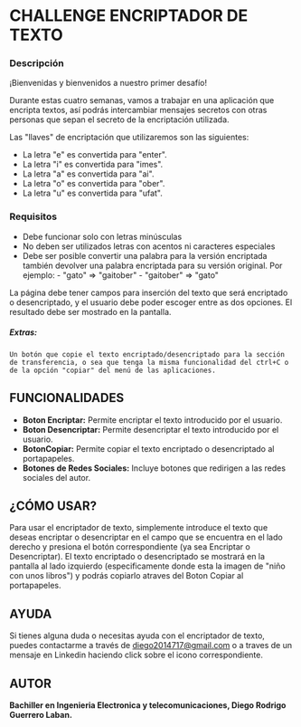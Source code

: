 # CHALLENGE ENCRIPTADOR DE TEXTO

### Descripción
¡Bienvenidas y bienvenidos a nuestro primer desafío!

Durante estas cuatro semanas, vamos a trabajar en una aplicación que encripta textos, así podrás intercambiar mensajes secretos con otras personas que sepan el secreto de la encriptación utilizada.

Las "llaves" de encriptación que utilizaremos son las siguientes:
- La letra "e" es convertida para "enter".
- La letra "i" es convertida para "imes".
- La letra "a" es convertida para "ai".
- La letra "o" es convertida para "ober".
- La letra "u" es convertida para "ufat".

### Requisitos
- Debe funcionar solo con letras minúsculas
- No deben ser utilizados letras con acentos ni caracteres especiales
- Debe ser posible convertir una palabra para la versión encriptada también devolver una palabra encriptada para su versión original.
	Por ejemplo:
		- "gato" => "gaitober"
		- "gaitober" => "gato"

La página debe tener campos para inserción del texto que será encriptado o desencriptado, y el usuario debe poder escoger entre as dos opciones.
El resultado debe ser mostrado en la pantalla.
##### *Extras:*
	Un botón que copie el texto encriptado/desencriptado para la sección de transferencia, o sea que tenga la misma funcionalidad del ctrl+C o de la opción "copiar" del menú de las aplicaciones.


## FUNCIONALIDADES
* **Boton Encriptar:** Permite encriptar el texto introducido por el usuario.
* **Boton Desencriptar:** Permite desencriptar el texto introducido por el usuario.
* **BotonCopiar:** Permite copiar el texto encriptado o desencriptado al portapapeles.
* **Botones de Redes Sociales:** Incluye botones que redirigen a las redes sociales del autor.

## ¿CÓMO USAR?

Para usar el encriptador de texto, simplemente introduce el texto que deseas encriptar o desencriptar en el campo que se encuentra en el lado derecho y presiona el botón correspondiente (ya sea Encriptar o Desencriptar). El texto encriptado o desencriptado se mostrará en la pantalla al lado izquierdo (especificamente donde esta la imagen de "niño con unos libros") y podrás copiarlo atraves del Boton Copiar al portapapeles.

## AYUDA

Si tienes alguna duda o necesitas ayuda con el encriptador de texto, puedes contactarme a través de diego2014717@gmail.com o a traves de un mensaje en Linkedin haciendo click sobre el icono correspondiente.

## AUTOR
**Bachiller en Ingenieria Electronica y telecomunicaciones, Diego Rodrigo Guerrero Laban.**
